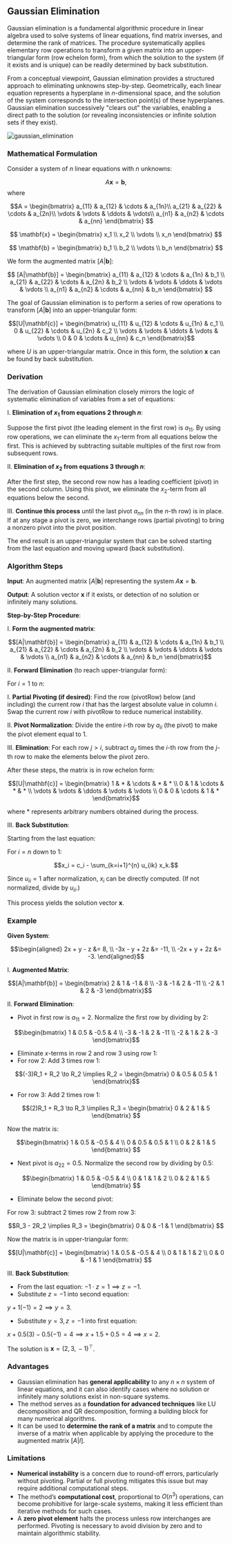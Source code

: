 ## Gaussian Elimination

Gaussian elimination is a fundamental algorithmic procedure in linear algebra used to solve systems of linear equations, find matrix inverses, and determine the rank of matrices. The procedure systematically applies elementary row operations to transform a given matrix into an upper-triangular form (row echelon form), from which the solution to the system (if it exists and is unique) can be readily determined by back substitution.

From a conceptual viewpoint, Gaussian elimination provides a structured approach to eliminating unknowns step-by-step. Geometrically, each linear equation represents a hyperplane in $n$-dimensional space, and the solution of the system corresponds to the intersection point(s) of these hyperplanes. Gaussian elimination successively "clears out" the variables, enabling a direct path to the solution (or revealing inconsistencies or infinite solution sets if they exist).

![gaussian_elimination](https://github.com/user-attachments/assets/54011276-5a17-4666-8fbf-91d92ee9c30e)

### Mathematical Formulation

Consider a system of $n$ linear equations with $n$ unknowns:

$$A\mathbf{x} = \mathbf{b},$$
where

$$A = \begin{bmatrix}
a_{11} & a_{12} & \cdots & a_{1n}\\
a_{21} & a_{22} & \cdots & a_{2n}\\
\vdots & \vdots & \ddots & \vdots\\
a_{n1} & a_{n2} & \cdots & a_{nn}
\end{bmatrix}
$$

$$
\mathbf{x} = \begin{bmatrix} x_1 \\ x_2 \\ \vdots \\ x_n \end{bmatrix}
$$

$$
\mathbf{b} = \begin{bmatrix} b_1 \\ b_2 \\ \vdots \\ b_n \end{bmatrix}
$$

We form the augmented matrix $[A|\mathbf{b}]$:

$$
[A|\mathbf{b}] = \begin{bmatrix}
a_{11} & a_{12} & \cdots & a_{1n} & b_1 \\
a_{21} & a_{22} & \cdots & a_{2n} & b_2 \\
\vdots & \vdots & \ddots & \vdots & \vdots \\
a_{n1} & a_{n2} & \cdots & a_{nn} & b_n
\end{bmatrix}
$$

The goal of Gaussian elimination is to perform a series of row operations to transform $[A|\mathbf{b}]$ into an upper-triangular form:

$$[U|\mathbf{c}] = \begin{bmatrix}
u_{11} & u_{12} & \cdots & u_{1n} & c_1 \\
0 & u_{22} & \cdots & u_{2n} & c_2 \\
\vdots & \vdots & \ddots & \vdots & \vdots \\
0 & 0 & \cdots & u_{nn} & c_n
\end{bmatrix}$$

where $U$ is an upper-triangular matrix. Once in this form, the solution $\mathbf{x}$ can be found by back substitution.

### Derivation

The derivation of Gaussian elimination closely mirrors the logic of systematic elimination of variables from a set of equations:

I. **Elimination of $x_1$ from equations 2 through $n$**:  

Suppose the first pivot (the leading element in the first row) is $a_{11}$. By using row operations, we can eliminate the $x_1$-term from all equations below the first. This is achieved by subtracting suitable multiples of the first row from subsequent rows.

II. **Elimination of $x_2$ from equations 3 through $n$**:  

After the first step, the second row now has a leading coefficient (pivot) in the second column. Using this pivot, we eliminate the $x_2$-term from all equations below the second.

III. **Continue this process** until the last pivot $a_{nn}$ (in the $n$-th row) is in place. If at any stage a pivot is zero, we interchange rows (partial pivoting) to bring a nonzero pivot into the pivot position.

The end result is an upper-triangular system that can be solved starting from the last equation and moving upward (back substitution).

### Algorithm Steps

**Input**: An augmented matrix $[A|\mathbf{b}]$ representing the system $A\mathbf{x} = \mathbf{b}$.

**Output**: A solution vector $\mathbf{x}$ if it exists, or detection of no solution or infinitely many solutions.

**Step-by-Step Procedure**:

I. **Form the augmented matrix**:

$$[A|\mathbf{b}] = \begin{bmatrix}
a_{11} & a_{12} & \cdots & a_{1n} & b_1 \\
a_{21} & a_{22} & \cdots & a_{2n} & b_2 \\
\vdots & \vdots & \ddots & \vdots & \vdots \\
a_{n1} & a_{n2} & \cdots & a_{nn} & b_n
\end{bmatrix}$$

II. **Forward Elimination** (to reach upper-triangular form):

For $i = 1$ to $n$:

I. **Partial Pivoting (if desired)**: Find the row (pivotRow) below (and including) the current row $i$ that has the largest absolute value in column $i$. Swap the current row $i$ with pivotRow to reduce numerical instability.

II. **Pivot Normalization**: Divide the entire $i$-th row by $a_{ii}$ (the pivot) to make the pivot element equal to 1.

III. **Elimination**: For each row $j > i$, subtract $a_{ji}$ times the $i$-th row from the $j$-th row to make the elements below the pivot zero.

After these steps, the matrix is in row echelon form:

$$[U|\mathbf{c}] = \begin{bmatrix}
1 & * & \cdots & * & * \\
0 & 1 & \cdots & * & * \\
\vdots & \vdots & \ddots & \vdots & \vdots \\
0 & 0 & \cdots & 1 & *
\end{bmatrix}$$

where $*$ represents arbitrary numbers obtained during the process.

III. **Back Substitution**:

Starting from the last equation:

For $i = n$ down to 1:

$$x_i = c_i - \sum_{k=i+1}^{n} u_{ik} x_k.$$

Since $u_{ii}=1$ after normalization, $x_i$ can be directly computed. (If not normalized, divide by $u_{ii}$.)

This process yields the solution vector $\mathbf{x}$.

### Example

**Given System**:

$$\begin{aligned}
2x + y - z &= 8, \\
-3x - y + 2z &= -11, \\
-2x + y + 2z &= -3.
\end{aligned}$$

I. **Augmented Matrix**:

$$[A|\mathbf{b}] = \begin{bmatrix}
2 & 1 & -1 & 8 \\
-3 & -1 & 2 & -11 \\
-2 & 1 & 2 & -3
\end{bmatrix}$$

II. **Forward Elimination**:

- Pivot in first row is $a_{11} = 2$. Normalize the first row by dividing by 2:

$$\begin{bmatrix}
1 & 0.5 & -0.5 & 4 \\
-3 & -1 & 2 & -11 \\
-2 & 1 & 2 & -3
\end{bmatrix}$$

- Eliminate $x$-terms in row 2 and row 3 using row 1:
- For row 2: Add 3 times row 1:

$$(-3)R_1 + R_2 \to R_2 \implies
R_2 = \begin{bmatrix}
0 & 0.5 & 0.5 & 1
\end{bmatrix}$$
  
- For row 3: Add 2 times row 1:

$$(2)R_1 + R_3 \to R_3 \implies
R_3 = \begin{bmatrix}
0 & 2 & 1 & 5
\end{bmatrix}
$$

Now the matrix is:

$$\begin{bmatrix}
1 & 0.5 & -0.5 & 4 \\
0 & 0.5 & 0.5 & 1 \\
0 & 2 & 1 & 5
\end{bmatrix}
$$

- Next pivot is $a_{22} = 0.5$. Normalize the second row by dividing by 0.5:

$$\begin{bmatrix}
1 & 0.5 & -0.5 & 4 \\
0 & 1 & 1 & 2 \\
0 & 2 & 1 & 5
\end{bmatrix}
$$

- Eliminate below the second pivot:

For row 3: subtract 2 times row 2 from row 3:

$$R_3 - 2R_2 \implies R_3 = \begin{bmatrix}
0 & 0 & -1 & 1
\end{bmatrix}
$$

Now the matrix is in upper-triangular form:

$$[U|\mathbf{c}] = \begin{bmatrix}
1 & 0.5 & -0.5 & 4 \\
0 & 1 & 1 & 2 \\
0 & 0 & -1 & 1
\end{bmatrix}
$$

III. **Back Substitution**:

- From the last equation: $-1 \cdot z = 1 \implies z = -1$.
- Substitute $z = -1$ into second equation:

$y + 1(-1) = 2 \implies y = 3$.

- Substitute $y = 3, z = -1$ into first equation:  

$x + 0.5(3) -0.5(-1) = 4 \implies x + 1.5 + 0.5 = 4 \implies x = 2$.

The solution is $\mathbf{x} = (2,\, 3,\, -1)^\top$.

### Advantages

- Gaussian elimination has **general applicability** to any $n \times n$ system of linear equations, and it can also identify cases where no solution or infinitely many solutions exist in non-square systems.
- The method serves as a **foundation for advanced techniques** like LU decomposition and QR decomposition, forming a building block for many numerical algorithms.
- It can be used to **determine the rank of a matrix** and to compute the inverse of a matrix when applicable by applying the procedure to the augmented matrix $[A | I]$.

### Limitations

- **Numerical instability** is a concern due to round-off errors, particularly without pivoting. Partial or full pivoting mitigates this issue but may require additional computational steps.
- The method’s **computational cost**, proportional to $O(n^3)$ operations, can become prohibitive for large-scale systems, making it less efficient than iterative methods for such cases.
- A **zero pivot element** halts the process unless row interchanges are performed. Pivoting is necessary to avoid division by zero and to maintain algorithmic stability.

